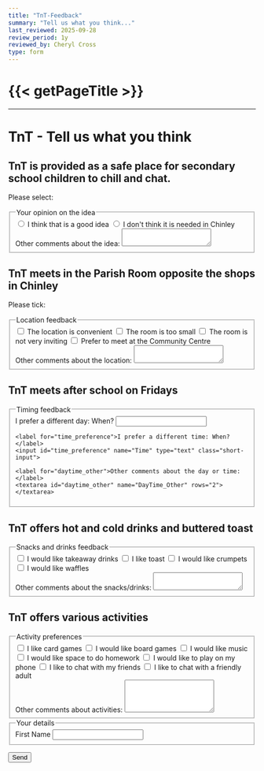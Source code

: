 ```yaml
---
title: "TnT-Feedback"
summary: "Tell us what you think..."
last_reviewed: 2025-09-28
review_period: 1y
reviewed_by: Cheryl Cross
type: form
---
```


<form 
  name="{{< getPageTitle >}}" 
  class="verified-form"
  netlify
>
  <h1>{{< getPageTitle >}}</h1>

  <input type="hidden" name="_gotcha" style="display:none !important">

  <hr>
  <h1>TnT - Tell us what you think</h1>

  <h2>TnT is provided as a safe place for secondary school children to chill and chat.</h2>
  <p>Please select:</p>

  <fieldset>
    <legend>Your opinion on the idea</legend>
    <div class="radio-group">
      <label><input type="radio" name="Idea" value="Good Idea"> I think that is a good idea</label>
      <label><input type="radio" name="Idea" value="Bad Idea"> I don't think it is needed in Chinley</label>
    </div>
    <label for="idea_other">Other comments about the idea:</label>
    <textarea id="idea_other" name="Idea_Other" rows="2"></textarea>
  </fieldset>

  <h2>TnT meets in the Parish Room opposite the shops in Chinley</h2>
  <p>Please tick:</p>

  <fieldset>
    <legend>Location feedback</legend>
    <div class="checkbox-group">
      <label class="checkbox-inline"><input type="checkbox" name="Convenient" value="yes"> The location is convenient</label>
      <label class="checkbox-inline"><input type="checkbox" name="Small" value="yes"> The room is too small</label>
      <label class="checkbox-inline"><input type="checkbox" name="Uninviting" value="yes"> The room is not very inviting</label>
      <label class="checkbox-inline"><input type="checkbox" name="CommunityCentre" value="yes"> Prefer to meet at the Community Centre</label>
    </div>
    <label for="location_other">Other comments about the location:</label>
    <textarea id="location_other" name="Location_Other" rows="2"></textarea>
  </fieldset>

  <h2>TnT meets after school on Fridays</h2>

  <fieldset>
    <legend>Timing feedback</legend>
    <label for="day_preference">I prefer a different day: When?</label>
    <input id="day_preference" name="Day" type="text" class="short-input">

    <label for="time_preference">I prefer a different time: When?</label>
    <input id="time_preference" name="Time" type="text" class="short-input">

    <label for="daytime_other">Other comments about the day or time:</label>
    <textarea id="daytime_other" name="DayTime_Other" rows="2"></textarea>
  </fieldset>

  <h2>TnT offers hot and cold drinks and buttered toast</h2>

  <fieldset>
    <legend>Snacks and drinks feedback</legend>
    <div class="checkbox-group">
      <label class="checkbox-inline"><input type="checkbox" name="Takeaway" value="yes"> I would like takeaway drinks</label>
      <label class="checkbox-inline"><input type="checkbox" name="Toast" value="yes"> I like toast</label>
      <label class="checkbox-inline"><input type="checkbox" name="Crumpets" value="yes"> I would like crumpets</label>
      <label class="checkbox-inline"><input type="checkbox" name="Waffles" value="yes"> I would like waffles</label>
    </div>
    <label for="snacks_other">Other comments about the snacks/drinks:</label>
    <textarea id="snacks_other" name="Snacks_Other" rows="2"></textarea>
  </fieldset>

  <h2>TnT offers various activities</h2>

  <fieldset>
    <legend>Activity preferences</legend>
    <div class="checkbox-group">
      <label class="checkbox-inline"><input type="checkbox" name="Card_Games" value="yes"> I like card games</label>
      <label class="checkbox-inline"><input type="checkbox" name="Boardgames" value="yes"> I would like board games</label>
      <label class="checkbox-inline"><input type="checkbox" name="Music" value="yes"> I would like music</label>
      <label class="checkbox-inline"><input type="checkbox" name="Homework" value="yes"> I would like space to do homework</label>
      <label class="checkbox-inline"><input type="checkbox" name="SmartPhone" value="yes"> I would like to play on my phone</label>
      <label class="checkbox-inline"><input type="checkbox" name="Chat_Friends" value="yes"> I like to chat with my friends</label>
      <label class="checkbox-inline"><input type="checkbox" name="Chat_Adult" value="yes"> I like to chat with a friendly adult</label>
    </div>
    <label for="activity_other">Other comments about activities:</label>
    <textarea id="activity_other" name="Activity_Other" rows="4"></textarea>
  </fieldset>

  <fieldset required>
    <legend>Your details</legend>
    <label for="firstName" class="required">First Name</label>
    <input id="firstName" name="Name" type="text" class="short-input" required>
  </fieldset>

  <button type="submit">Send</button>
</form>
